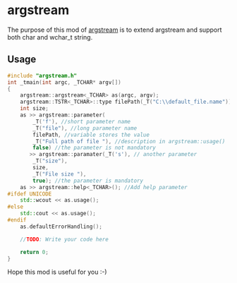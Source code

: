# argstream
The purpose of this mod of [argstream](http://maverick.inria.fr/Membres/Xavier.Decoret/resources/argstream/index.html) is to extend argstream and support both char and wchar_t string.

## Usage

``` c++
#include "argstream.h"
int _tmain(int argc, _TCHAR* argv[])
{
	argstream::argstream<_TCHAR> as(argc, argv);
	argstream::TSTR<_TCHAR>::type filePath(_T("C:\\default_file.name"));
	int size;
	as >> argstream::parameter(
		_T('f'), //short parameter name
		_T("file"), //long parameter name
		filePath, //variable stores the value
		_T("Full path of file "), //description in argstream::usage()
		false) //the parameter is not mandatory
	   >> argstream::paramater(_T('s'), // another parameter
		_T("size"),
		size,
		_T("File size "),
		true); //the parameter is mandatory
	as >> argstream::help<_TCHAR>(); //Add help parameter
#ifdef UNICODE
	std::wcout << as.usage();
#else
	std::cout << as.usage();
#endif
	as.defaultErrorHandling();

	//TODO: Write your code here

	return 0;
}
```
Hope this mod is useful for you :-)
